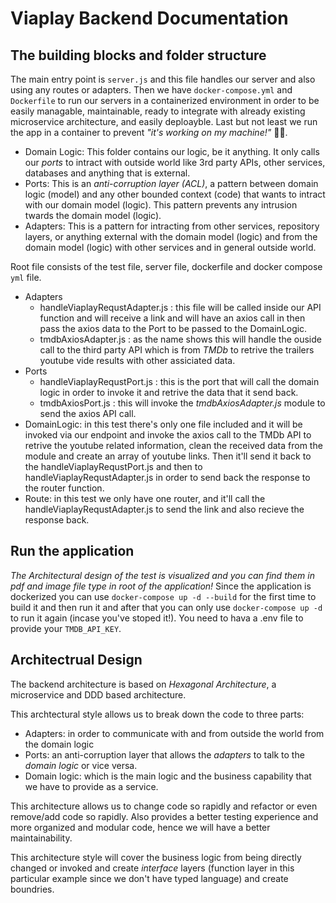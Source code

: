# Viaplay Backend Documentation
## The building blocks and folder structure
The main entry point is `server.js` and this file handles our server and also using any routes or adapters. Then we have `docker-compose.yml` and `Dockerfile` to run our servers in a containerized environment in order to be easily managable, maintainable, ready to integrate with already existing microservice architecture, and easily deploayble. Last but not least we run the app in a container to prevent _"it's working on my machine!"_ 🤷‍♂️.

  - Domain Logic: This folder contains our logic, be it anything. It only calls our _ports_ to intract with outside world like 3rd party APIs, other services, databases and anything that is external.
  - Ports: This is an _anti-corruption layer (ACL)_, a pattern between domain logic (model) and any other bounded context (code) that wants to intract with our domain model (logic). This pattern prevents any intrusion twards the domain model (logic).
  - Adapters: This is a pattern for intracting from other services, repository layers, or anything external with the domain model (logic) and from the domain model (logic) with other services and in general outside world.

Root file consists of the test file, server file, dockerfile and docker compose `yml` file.
- Adapters
  - handleViaplayRequstAdapter.js : this file will be called inside our API function and will receive a link and will have an axios call in then pass the axios data to the Port to be passed to the DomainLogic.
  - tmdbAxiosAdapter.js : as the name shows this will handle the ouside call to the third party API which is from _TMDb_ to retrive the trailers youtube vide results with other assiciated data.
- Ports
  - handleViaplayRequstPort.js : this is the port that will call the domain logic in order to invoke it and retrive the data that it send back.
  - tmdbAxiosPort.js : this will invoke the _tmdbAxiosAdapter.js_ module to send the axios API call.
- DomainLogic: in this test there's only one file included and it will be invoked via our endpoint and invoke the axios call to the TMDb API to retrive the youtube related information, clean the received data from the module and create an array of youtube links. Then it'll send it back to the handleViaplayRequstPort.js and then to handleViaplayRequstAdapter.js in order to send back the response to the router function.
- Route: in this test we only have one router, and it'll call the handleViaplayRequstAdapter.js to send the link and also recieve the response back.

## Run the application
_The Architectural design of the test is visualized and you can find them in pdf and image file type in root of the application!_
Since the application is dockerized you can use `docker-compose up -d --build` for the first time to build it and then run it and after that you can only use `docker-compose up -d` to run it again (incase you've stoped it!).
You need to hava a .env file to provide your `TMDB_API_KEY`.
## Architectrual Design
The backend architecture is based on _Hexagonal Architecture_, a microservice and DDD based architecture.

This archtectural style allows us to break down the code to three parts:
  - Adapters: in order to communicate with and from outside the world from the domain logic
  - Ports: an anti-corruption layer that allows the _adapters_ to talk to the _domain logic_ or vice versa.
  - Domain logic: which is the main logic and the business capability that we have to provide as a service.

This architecture allows us to change code so rapidly and refactor or even remove/add code so rapidly. Also provides a better testing experience and more organized and modular code, hence we will have a better maintainability.

This architecture style will cover the business logic from being directly changed or invoked and create _interface_ layers (function layer in this particular example since we don't have typed language) and create boundries.
